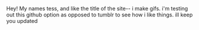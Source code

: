 Hey! My names tess, and like the title of the site-- i make gifs. i'm testing out this github option as opposed to tumblr to see how i like things. ill keep you updated
